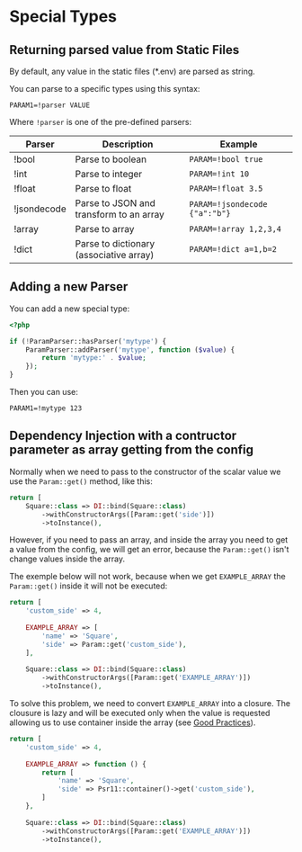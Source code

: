 # Special Types

## Returning parsed value from Static Files

By default, any value in the static files (*.env) are parsed as string. 

You can parse to a specific types using this syntax:

```text
PARAM1=!parser VALUE
```

Where `!parser` is one of the pre-defined parsers:

| Parser      | Description                             | Example                       |
|-------------|-----------------------------------------|-------------------------------|
| !bool       | Parse to boolean                        | `PARAM=!bool true`            |
| !int        | Parse to integer                        | `PARAM=!int 10`               |
| !float      | Parse to float                          | `PARAM=!float 3.5`            |
| !jsondecode | Parse to JSON and transform to an array | `PARAM=!jsondecode {"a":"b"}` |
| !array      | Parse to array                          | `PARAM=!array 1,2,3,4`        |
| !dict       | Parse to dictionary (associative array) | `PARAM=!dict a=1,b=2`         |


## Adding a new Parser

You can add a new special type:

```php
<?php

if (!ParamParser::hasParser('mytype') {
    ParamParser::addParser('mytype', function ($value) {
        return 'mytype:' . $value;
    });
}
```

Then you can use:

```text
PARAM1=!mytype 123
```

## Dependency Injection with a contructor parameter as array getting from the config

Normally when we need to pass to the constructor of the scalar value we use the `Param::get()` method, like this:

```php
return [
    Square::class => DI::bind(Square::class)
        ->withConstructorArgs([Param::get('side')])
        ->toInstance(),
```

However, if you need to pass an array, and inside the array you need to get a value from the config, we will get an error, 
because the `Param::get()` isn't change values inside the array.

The exemple below will not work, because when we get `EXAMPLE_ARRAY` the `Param::get()` inside it will not be executed:

```php
return [
    'custom_side' => 4,
    
    EXAMPLE_ARRAY => [
        'name' => 'Square',
        'side' => Param::get('custom_side'),
    ],
    
    Square::class => DI::bind(Square::class)
        ->withConstructorArgs([Param::get('EXAMPLE_ARRAY')])
        ->toInstance(),
```

To solve this problem, we need to convert `EXAMPLE_ARRAY` into a closure. The clousure is lazy 
and will be executed only when the value is requested allowing us to use container inside the array 
(see [Good Practices](good-practices.md)).

```php
return [
    'custom_side' => 4,
    
    EXAMPLE_ARRAY => function () {
        return [
            'name' => 'Square',
            'side' => Psr11::container()->get('custom_side'),
        ]
    },
    
    Square::class => DI::bind(Square::class)
        ->withConstructorArgs([Param::get('EXAMPLE_ARRAY')])
        ->toInstance(),
```

